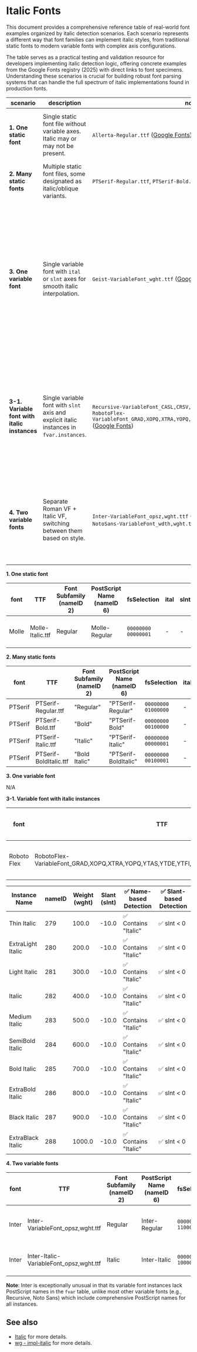 # Italic Fonts

This document provides a comprehensive reference table of real-world font examples organized by italic detection scenarios. Each scenario represents a different way that font families can implement italic styles, from traditional static fonts to modern variable fonts with complex axis configurations.

The table serves as a practical testing and validation resource for developers implementing italic detection logic, offering concrete examples from the Google Fonts registry (2025) with direct links to font specimens. Understanding these scenarios is crucial for building robust font parsing systems that can handle the full spectrum of italic implementations found in production fonts.

| scenario                                     | description                                                                              | non-italic examples                                                                                                                                                                                                                                                                    | italic examples                                                                                                                                                                                                         | method         | notes                                                                                                                                                                                                                                                                                                                                                  |
| -------------------------------------------- | ---------------------------------------------------------------------------------------- | -------------------------------------------------------------------------------------------------------------------------------------------------------------------------------------------------------------------------------------------------------------------------------------- | ----------------------------------------------------------------------------------------------------------------------------------------------------------------------------------------------------------------------- | -------------- | ------------------------------------------------------------------------------------------------------------------------------------------------------------------------------------------------------------------------------------------------------------------------------------------------------------------------------------------------------ |
| **1. One static font**                       | Single static font file without variable axes. Italic may or may not be present.         | `Allerta-Regular.ttf` ([Google Fonts](https://fonts.google.com/specimen/Allerta))                                                                                                                                                                                                      | `Molle-Italic.ttf` ([Google Fonts](https://fonts.google.com/specimen/Molle))                                                                                                                                            | OS/2           | Only 1 font (Molle) with italic-only scenario out of 1,885 fonts (2025 Google Fonts registry)                                                                                                                                                                                                                                                          |
| **2. Many static fonts**                     | Multiple static font files, some designated as italic/oblique variants.                  | `PTSerif-Regular.ttf`, `PTSerif-Bold.ttf` ([Google Fonts](https://fonts.google.com/specimen/PT+Serif))                                                                                                                                                                                 | `PTSerif-Italic.ttf`, `PTSerif-BoldItalic.ttf` ([Google Fonts](https://fonts.google.com/specimen/PT+Serif))                                                                                                             | OS/2           | Most common scenario for traditional font families                                                                                                                                                                                                                                                                                                     |
| **3. One variable font**                     | Single variable font with `ital` or `slnt` axes for smooth italic interpolation.         | `Geist-VariableFont_wght.ttf` ([Google Fonts](https://fonts.google.com/specimen/Geist))                                                                                                                                                                                                | `EB Garamond` (legacy) ([Google Fonts Knowledge](https://fonts.google.com/knowledge/glossary/italic_axis))                                                                                                              | `ital` axis    | Google Fonts claims "EB Garamond" as VF font with [supports `ital` (0)](https://gist.github.com/softmarshmallow/5e89a878092af47c750a0a297a814b29) axis support, but Google Fonts has dropped the `ital` axis and none are found in current registry. This may still exist on non-Google Fonts; we will support and treat `ital` axis when encountered. |
| **3-1. Variable font with italic instances** | Single variable font with `slnt` axis and explicit italic instances in `fvar.instances`. | `Recursive-VariableFont_CASL,CRSV,MONO,slnt,wght.ttf` ([Google Fonts](https://fonts.google.com/specimen/Recursive))<br/>`RobotoFlex-VariableFont_GRAD,XOPQ,XTRA,YOPQ,YTAS,YTDE,YTFI,YTLC,YTUC,opsz,slnt,wdth,wght.ttf` ([Google Fonts](https://fonts.google.com/specimen/Roboto+Flex)) | Same files with italic instances via `slnt` axis and `fvar.instances`                                                                                                                                                   | fvar.instances | Exceptional case: Not "italic" by OS/2 flags, but [supports `slnt` (~15)](https://gist.github.com/softmarshmallow/5e89a878092af47c750a0a297a814b29) axis with explicit italic instances. Detection relies on PostScript names in `fvar.instances` rather than reliable table sources.                                                                  |
| **4. Two variable fonts**                    | Separate Roman VF + Italic VF, switching between them based on style.                    | `Inter-VariableFont_opsz,wght.ttf` ([Google Fonts](https://fonts.google.com/specimen/Inter))<br/>`NotoSans-VariableFont_wdth,wght.ttf` ([Google Fonts](https://fonts.google.com/noto/specimen/Noto+Sans))                                                                              | `Inter-Italic-VariableFont_opsz,wght.ttf` ([Google Fonts](https://fonts.google.com/specimen/Inter))<br/>`NotoSans-Italic-VariableFont_wdth,wght.ttf` ([Google Fonts](https://fonts.google.com/noto/specimen/Noto+Sans)) | OS/2           | [~160 variable fonts](https://gist.github.com/softmarshmallow/02982976f1f72dba5aaad4dc80befbfb) with exactly 2 variants (2025 Google Fonts registry). When 2 VF variants exist, they are explicitly `["regular", "italic"]`.                                                                                                                           |

**1. One static font**

| font  | TTF              | Font Subfamily (nameID 2) | PostScript Name (nameID 6) | fsSelection         | ital | slnt | italic        |
| ----- | ---------------- | ------------------------- | -------------------------- | ------------------- | ---- | ---- | ------------- |
| Molle | Molle-Italic.ttf | Regular                   | Molle-Regular              | `00000000 00000001` | -    | -    | ✓ (bit 0 set) |

**2. Many static fonts**

| font    | TTF                    | Font Subfamily (nameID 2) | PostScript Name (nameID 6) | fsSelection         | ital | slnt | italic  |
| ------- | ---------------------- | ------------------------- | -------------------------- | ------------------- | ---- | ---- | ------- |
| PTSerif | PTSerif-Regular.ttf    | "Regular"                 | "PTSerif-Regular"          | `00000000 01000000` | -    | -    | `false` |
| PTSerif | PTSerif-Bold.ttf       | "Bold"                    | "PTSerif-Bold"             | `00000000 00100000` | -    | -    | `false` |
| PTSerif | PTSerif-Italic.ttf     | "Italic"                  | "PTSerif-Italic"           | `00000000 00000001` | -    | -    | `true`  |
| PTSerif | PTSerif-BoldItalic.ttf | "Bold Italic"             | "PTSerif-BoldItalic"       | `00000000 00100001` | -    | -    | `true`  |

**3. One variable font**

N/A

**3-1. Variable font with italic instances**

| font        | TTF                                                                                          | Font Subfamily (nameID 2) | PostScript Name (nameID 6) | fsSelection         | ital | slnt | italic            |
| ----------- | -------------------------------------------------------------------------------------------- | ------------------------- | -------------------------- | ------------------- | ---- | ---- | ----------------- |
| Roboto Flex | RobotoFlex-VariableFont_GRAD,XOPQ,XTRA,YOPQ,YTAS,YTDE,YTFI,YTLC,YTUC,opsz,slnt,wdth,wght.ttf | Regular                   | RobotoFlex-Regular         | `00000000 11000000` | -    | yes  | ✗ (bit 0 not set) |

| Instance Name     | nameID | Weight (wght) | Slant (slnt) | ✅ Name-based Detection | ✅ Slant-based Detection |
| ----------------- | ------ | ------------- | ------------ | ----------------------- | ------------------------ |
| Thin Italic       | 279    | 100.0         | -10.0        | ✅ Contains "Italic"    | ✅ slnt < 0              |
| ExtraLight Italic | 280    | 200.0         | -10.0        | ✅ Contains "Italic"    | ✅ slnt < 0              |
| Light Italic      | 281    | 300.0         | -10.0        | ✅ Contains "Italic"    | ✅ slnt < 0              |
| Italic            | 282    | 400.0         | -10.0        | ✅ Contains "Italic"    | ✅ slnt < 0              |
| Medium Italic     | 283    | 500.0         | -10.0        | ✅ Contains "Italic"    | ✅ slnt < 0              |
| SemiBold Italic   | 284    | 600.0         | -10.0        | ✅ Contains "Italic"    | ✅ slnt < 0              |
| Bold Italic       | 285    | 700.0         | -10.0        | ✅ Contains "Italic"    | ✅ slnt < 0              |
| ExtraBold Italic  | 286    | 800.0         | -10.0        | ✅ Contains "Italic"    | ✅ slnt < 0              |
| Black Italic      | 287    | 900.0         | -10.0        | ✅ Contains "Italic"    | ✅ slnt < 0              |
| ExtraBlack Italic | 288    | 1000.0        | -10.0        | ✅ Contains "Italic"    | ✅ slnt < 0              |

**4. Two variable fonts**

| font  | TTF                                     | Font Subfamily (nameID 2) | PostScript Name (nameID 6) | fsSelection         | fvar.instances | italic            |
| ----- | --------------------------------------- | ------------------------- | -------------------------- | ------------------- | -------------- | ----------------- |
| Inter | Inter-VariableFont_opsz,wght.ttf        | Regular                   | Inter-Regular              | `00000000 11000000` | no slnt/ital   | ✗ (bit 0 not set) |
| Inter | Inter-Italic-VariableFont_opsz,wght.ttf | Italic                    | Inter-Italic               | `00000000 10000001` | no slnt/ital   | ✓ (bit 0 set)     |

**Note**: Inter is exceptionally unusual in that its variable font instances lack PostScript names in the `fvar` table, unlike most other variable fonts (e.g., Recursive, Noto Sans) which include comprehensive PostScript names for all instances.

## See also

- [Italic](./italic.md) for more details.
- [wg - impl-italic](../wg/feat-paragraph/impl-italic.md) for more details.

